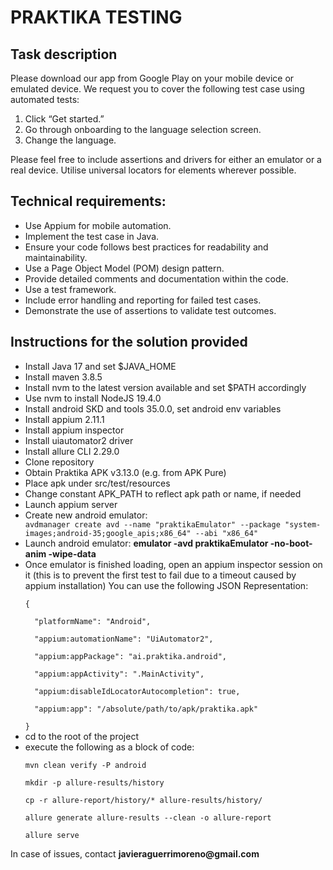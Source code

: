 # PRAKTIKA TESTING

## Task description
<div>Please download our app from Google Play on your mobile device or emulated device.
We request you to cover the following test case using automated tests:</div>
<div>
<ol>
<li>Click “Get started.”</li>
<li>Go through onboarding to the language selection screen.</li>
<li>Change the language.</li>
</ol>
</div>

<div>Please feel free to include assertions and drivers for either an emulator or a real device.
Utilise universal locators for elements wherever possible.</div>

## Technical requirements:

<div>
<ul>
<li>Use Appium for mobile automation.</li>
<li>Implement the test case in Java.</li>
<li>Ensure your code follows best practices for readability and maintainability.</li>
<li>Use a Page Object Model (POM) design pattern.</li>
<li>Provide detailed comments and documentation within the code.</li>
<li>Use a test framework.</li>
<li>Include error handling and reporting for failed test cases.</li>
<li>Demonstrate the use of assertions to validate test outcomes.</li>
</ul>
</div>

## Instructions for the solution provided

<div>
<ul>
<li>Install Java 17 and set $JAVA_HOME</li>
<li>Install maven 3.8.5</li>
<li>Install nvm to the latest version available and set $PATH accordingly</li>
<li>Use nvm to install NodeJS 19.4.0</li>
<li>Install android SKD and tools 35.0.0, set android env variables</li>
<li>Install appium 2.11.1</li>
<li>Install appium inspector</li>
<li>Install uiautomator2 driver</li>
<li>Install allure CLI 2.29.0</li>
<li>Clone repository</li>
<li>Obtain Praktika APK v3.13.0 (e.g. from APK Pure)</li>
<li>Place apk under src/test/resources</li>
<li>Change constant APK_PATH to reflect apk path or name, if needed</li>
<li>Launch appium server</li>
<li>Create new android emulator:</li>
<code>avdmanager create avd --name "praktikaEmulator" --package "system-images;android-35;google_apis;x86_64" --abi "x86_64"
</code>
<li>Launch android emulator: <b>emulator -avd praktikaEmulator -no-boot-anim -wipe-data</b></li>
<li>Once emulator is finished loading, open an appium inspector session on it 
(this is to prevent the first test to fail due to a timeout caused by appium installation)
You can use the following JSON Representation:</li>
<code>
{<br>
  "platformName": "Android",<br>
  "appium:automationName": "UiAutomator2",<br>
  "appium:appPackage": "ai.praktika.android",<br>
  "appium:appActivity": ".MainActivity",<br>
  "appium:disableIdLocatorAutocompletion": true,<br>
  "appium:app": "/absolute/path/to/apk/praktika.apk"<br>
}
</code>
<li>cd to the root of the project</li>
<li>execute the following as a block of code:</li>
<code>
mvn clean verify -P android<br>
mkdir -p allure-results/history<br>
cp -r allure-report/history/* allure-results/history/<br>
allure generate allure-results --clean -o allure-report<br>
allure serve
</code>
</ul></div>

<div>In case of issues, contact <b>javieraguerrimoreno@gmail.com</b></div>
